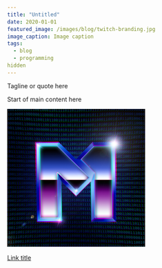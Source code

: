```yaml
---
title: "Untitled"
date: 2020-01-01
featured_image: /images/blog/twitch-branding.jpg
image_caption: Image caption
tags:
  - blog
  - programming
hidden
---
```


Tagline or quote here

Start of main content here

![Image Title](/images/meta/brand.png)

[Link title](https://www.robertshenton.co.za)
